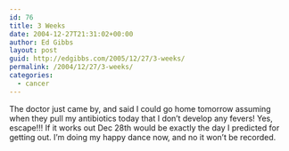 ```yaml
---
id: 76
title: 3 Weeks
date: 2004-12-27T21:31:02+00:00
author: Ed Gibbs
layout: post
guid: http://edgibbs.com/2005/12/27/3-weeks/
permalink: /2004/12/27/3-weeks/
categories:
  - cancer
---
```

The doctor just came by, and said I could go home tomorrow assuming when they pull my antibiotics today that I don&#8217;t develop any fevers! Yes, escape!!! If it works out Dec 28th would be exactly the day I predicted for getting out. I&#8217;m doing my happy dance now, and no it won&#8217;t be recorded.